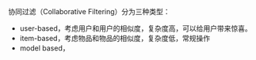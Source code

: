 协同过滤（Collaborative Filtering）分为三种类型：

- user-based，考虑用户和用户的相似度，复杂度高，可以给用户带来惊喜。
- item-based，考虑物品和物品的相似度，复杂度低，常规操作
- model based，